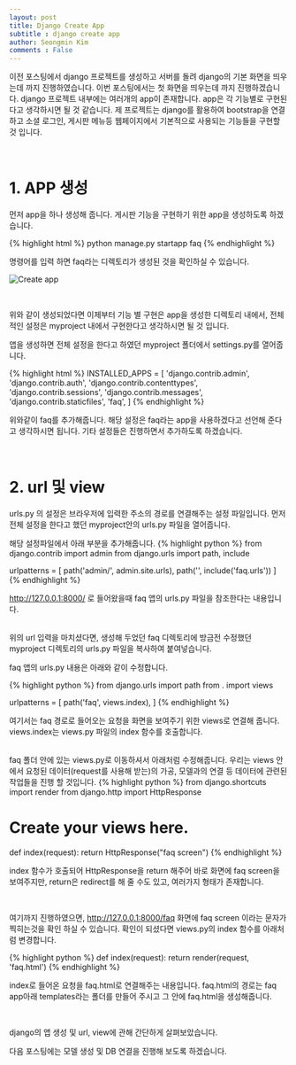 ```yaml
---
layout: post
title: Django Create App
subtitle : django create app
author: Seongmin Kim
comments : False
---
```


이전 포스팅에서 django 프로젝트를 생성하고 서버를 돌려 django의 기본 화면을 띄우는데 까지 진행하였습니다.
이번 포스팅에서는 첫 화면을 띄우는데 까지 진행하겠습니다.
django 프로젝트 내부에는 여러개의 app이 존재합니다. app은 각 기능별로 구현된다고 생각하시면 될 것 같습니다.
제 프로젝트는 django를 활용하여 bootstrap을 연결하고 소셜 로그인, 게시판 메뉴등 웹페이지에서 기본적으로 사용되는 기능들을 구현할 것 입니다.

<br>

<h1> 1. APP 생성 </h1>

먼저 app을 하나 생성해 줍니다. 게시판 기능을 구현하기 위한 app을 생성하도록 하겠습니다.

{% highlight html %}
python manage.py startapp faq
{% endhighlight %}

명령어를 입력 하면 faq라는 디렉토리가 생성된 것을 확인하실 수 있습니다.
<br>

![Create app](/django/assets/img/create_app.PNG)

<br>

위와 같이 생성되었다면 이제부터 기능 별 구현은 app을 생성한 디렉토리 내에서,
전체적인 설정은 myproject 내에서 구현한다고 생각하시면 될 것 입니다.

앱을 생성하면 전체 설정을 한다고 하였던 myproject 폴더에서 settings.py를 열어줍니다.

{% highlight html %}
INSTALLED_APPS = [
    'django.contrib.admin',
    'django.contrib.auth',
    'django.contrib.contenttypes',
    'django.contrib.sessions',
    'django.contrib.messages',
    'django.contrib.staticfiles',
    'faq',
]
{% endhighlight %}

위와같이 faq를 추가해줍니다. 해당 설정은 faq라는 app을 사용하겠다고 선언해 준다고 생각하시면 됩니다.
기타 설정들은 진행하면서 추가하도록 하겠습니다.

<br>

<h1> 2. url 및 view </h1>
urls.py 의 설정은 브라우저에 입력한 주소의 경로를 연결해주는 설정 파일입니다.
먼저 전체 설정을 한다고 했던 myproject안의 urls.py 파일을 열어줍니다.

해당 설정파일에서 아래 부분을 추가해줍니다.
{% highlight python %}
from django.contrib import admin
from django.urls import path, include

urlpatterns = [
    path('admin/', admin.site.urls),
    path('', include('faq.urls'))
]
{% endhighlight %}

http://127.0.0.1:8000/ 로 들어왔을때 faq 앱의 urls.py 파일을 참조한다는 내용입니다. 

<br>
위의 url 입력을 마치셨다면, 생성해 두었던 faq 디렉토리에 방금전 수정했던 myproject 디렉토리의 urls.py 파일을 복사하여 붙여넣습니다.

faq 앱의 urls.py 내용은 아래와 같이 수정합니다.

{% highlight python %}
from django.urls import path
from . import views

urlpatterns = [
    path('faq', views.index),
]
{% endhighlight %}

여기서는 faq 경로로 들어오는 요청을 화면을 보여주기 위한 views로 연결해 줍니다.
views.index는 views.py 파일의 index 함수를 호출합니다.


<br>
faq 폴더 안에 있는 views.py로 이동하셔서 아래처럼 수정해줍니다.
우리는 views 안에서 요청된 데이터(request를 사용해 받는)의 가공, 모델과의 연결 등 데이터에 관련된 작업들을 진행 할 것입니다.
{% highlight python %}
from django.shortcuts import render
from django.http import HttpResponse

# Create your views here.

def index(request):
    return HttpResponse("faq screen")
{% endhighlight %}

index 함수가 호출되어 HttpResponse을 return 해주어 바로 화면에 faq screen을 보여주지만, return은 redirect를 해 줄 수도 있고, 여러가지 형태가 존재합니다.

<br>

여기까지 진행하였으면, http://127.0.0.1:8000/faq 화면에 faq screen 이라는 문자가 찍히는것을 확인 하실 수 있습니다.
확인이 되셨다면
views.py의 index 함수를 아래처럼 변경합니다.

{% highlight python %}
def index(request):
    return render(request, 'faq.html')
{% endhighlight %}

index로 들어온 요청을 faq.html로 연결해주는 내용입니다.
faq.html의 경로는 faq app아래 templates라는 폴더를 만들어 주시고 그 안에 faq.html을 생성해줍니다.

<br>

django의 앱 생성 및 url, view에 관해 간단하게 살펴보았습니다.

다음 포스팅에는 모델 생성 및 DB 연결을 진행해 보도록 하겠습니다.
